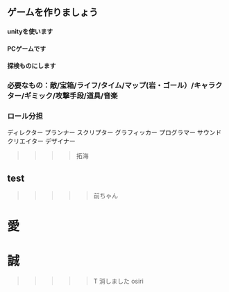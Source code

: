 
## ゲームを作りましょう
#### unityを使います
#### PCゲームです
#### 探検ものにします
### 必要なもの：敵/宝箱/ライフ/タイム/マップ(岩・ゴール）/キャラクター/ギミック/攻撃手段/道具/音楽
### ロール分担
ディレクター
プランナー
スクリプター
グラフィッカー
プログラマー
サウンドクリエイター
デザイナー
>>>>拓海
## test
>>>>>前ちゃん
# 愛
# 誠
>>>>>T
消しました
osiri